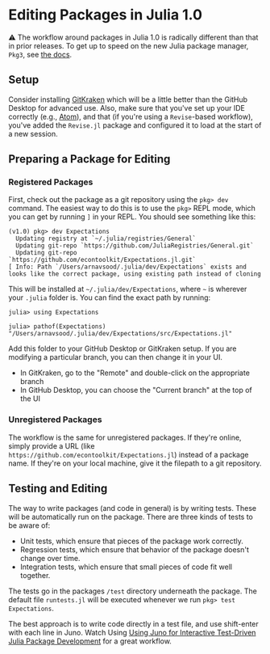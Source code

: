 # Editing Packages in Julia 1.0 

:warning: The workflow around packages in Julia 1.0 is radically different than that in prior releases. To get up to speed on the new Julia package manager, `Pkg3`, see [the docs](https://docs.julialang.org/en/v1/stdlib/Pkg/).

## Setup 

Consider installing [GitKraken](https://www.gitkraken.com/) which will be a little better than the GitHub Desktop for advanced use. Also, make sure that you've set up your IDE correctly (e.g., [Atom](atom.md)), and that (if you're using a `Revise`-based workflow), you've added the `Revise.jl` package and configured it to load at the start of a new session. 

## Preparing a Package for Editing

### Registered Packages

First, check out the package as a git repository using the `pkg> dev` command. The easiest way to do this is to use the `pkg>` REPL mode, which you can get by running `]` in your REPL. You should see something like this: 

```
(v1.0) pkg> dev Expectations
  Updating registry at `~/.julia/registries/General`
  Updating git-repo `https://github.com/JuliaRegistries/General.git`
  Updating git-repo `https://github.com/econtoolkit/Expectations.jl.git`
[ Info: Path `/Users/arnavsood/.julia/dev/Expectations` exists and looks like the correct package, using existing path instead of cloning
```

This will be installed at `~/.julia/dev/Expectations`, where `~` is wherever your `.julia` folder is. You can find the exact path by running:

```
julia> using Expectations

julia> pathof(Expectations)
"/Users/arnavsood/.julia/dev/Expectations/src/Expectations.jl"
```

Add this folder to your GitHub Desktop or GitKraken setup. If you are modifying a particular branch, you can then change it in your UI.
  - In GitKraken, go to the "Remote" and double-click on the appropriate branch
  - In GitHub Desktop, you can choose the "Current branch" at the top of the UI

### Unregistered Packages 

The workflow is the same for unregistered packages. If they're online, simply provide a URL (like `https://github.com/econtoolkit/Expectations.jl`) instead of a package name. If they're on your local machine, give it the filepath to a git repository. 

## Testing and Editing

The way to write packages (and code in general) is by writing tests. These will be automatically run on the package. There are three kinds of tests to be aware of: 

* Unit tests, which ensure that pieces of the package work correctly. 
* Regression tests, which ensure that behavior of the package doesn't change over time. 
* Integration tests, which ensure that small pieces of code fit well together. 

The tests go in the packages `/test` directory underneath the package. The default file `runtests.jl` will be executed whenever we run `pkg> test Expectations`.

The best approach is to write code directly in a test file, and use shift-enter with each line in Juno. Watch Using [Using Juno for Interactive Test-Driven Julia Package Development](https://www.youtube.com/watch?v=i5iGVkI7XOI) for a great workflow.